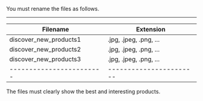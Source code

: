 ﻿You must rename the files as follows.
__________________________________________________
| Filename               | Extension             |
|------------------------|-----------------------|
| discover_new_products1 | .jpg, .jpeg, .png, ...|
| discover_new_products2 | .jpg, .jpeg, .png, ...|
| discover_new_products3 | .jpg, .jpeg, .png, ...|
|------------------------|-----------------------|
The files must clearly show the best and interesting products.
